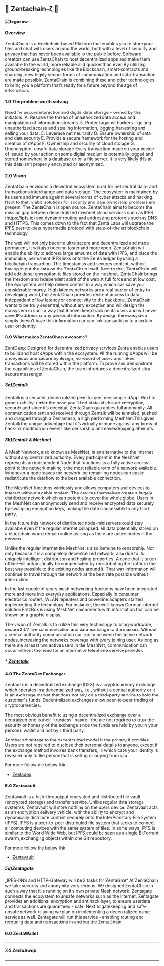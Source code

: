 ## :closed_lock_with_key: Zentachain-ζ  :closed_lock_with_key:


#### ![logonew](https://user-images.githubusercontent.com/40530024/56460519-54ccb900-63a4-11e9-955f-f5add421bb83.png)



#### Overview

ZentaChain is a blockchain-based Platform that enables you to store your files and chat with users around the world, both with a level of security and privacy that has never been available to the public before. Software creators can use ZentaChain to host decentralized apps and make them available to the world, more reliable and quicker than ever. By utilizing ground-breaking technologies like the Blockchain, smart-contracts and sharding, new highly secure forms of communication and data-transaction are made possible. ZentaChain is combining these and other technologies to bring you a platform that’s ready for a future beyond the age of information.

#### 1.0 The problem worth solving

Need for secure interaction and digital data storage - owned by the initiators.
A. Resolve the thread of unauthorized data access and manipulation of information streams.
B. Protect against hackers - getting unauthorized access and stealing information, logging,harvesting and selling your data.
C. Leverage net neutrality
D. Ensure ownership of data and data security
E. Provide a secure framework for the hosting and creation of dApps
F. Ownership and security of cloud storage
G. Unencrypted, unsafe data storage Every transaction made on your device of issued by your
action on some digital medium is potentially logged and stored somewhere in a database or on a
file server. It is very likely this at this data isn’t properly encrypted or anonymized.

#### 2.0 Vision

ZentaChain envisions a decentral ecosystem build for net neutral data- and transactions
interchange and data storage. The ecosystem is maintained by its users and immune against
several forms of cyber attacks and hacking. Next to that, viable solutions for security and data
ownership problems are present. The ZentaChain is open source. ZentaChain aims to become the
missing gap between decentralized meshnet cloud services such as IPFS (https://ipfs.io) and
dynamic routing and addressing protocols such as DNS and HTTPS. This comes down to the
fact that Zenta Labs will upgrade the IPFS peer-to-peer hypermedia protocol with state-of-the
art blockchain technology.

The web will not only become ultra secure and decentralized and made permanent, it will also
become faster and more open. ZentaChain will enable the ability to address large amounts of data
with IPFS, and place the immutable, permanent IPFS links onto the Zenta ledger by using a
blockchain transaction. This timestamps and secures content, without having to put the data on
the ZentaChain itself. Next to that, ZentaChain will add additional encryption to files stored on the
meshnet. ZentaChain brings the freedom and independent spirit of the web at full force and at low
cost. The ecosystem will help deliver content in a way which can save you considerable money.
High latency networks are a real barrier of entry to developing world, the ZentaChain provides
resilient access to data, independent of low latency or connectivity to the backbone. ZentaChain
wants to be truly decentral, without any exception and will design the ecosystem in such a
way that it never keep track on its users and will never save IP-address or any personal
information. By design the ecosystem simply doesn’t have this information nor can link
transactions to a certain user or identity.

#### 3.0 What makes ZentaChain awesome?

ZentDapp: Designed for decentralized privacy services
Zenta enables users to build and host dApps within the ecosystem. All the running dApps will
be anonymous and secure by design, no record of users and linked transactions will be stored
within the platform. To prove and demonstrate the capabilities of ZentaChain, the team
introduces a decentralized ultra secure messenger

##### 3a)Zentalk

Zentalk is a secured, decentralized peer-to-peer messenger dApp. Next to great usability,
under the hood you’ll find state-of-the-art encryption, security and since it’s decental,
ZentaChain guaranties full anonymity. All communication sent and received through Zentalk
will be tunneled, pushed and dragged through a Zentamesh, a high performing MeshNet.This
gives Zentalk the unique advantage that it’s virtually immune against any forms of hack- or
modification events like censorship and eavesdropping attempts.

##### 3b)Zentalk & Meshnet

A Mesh Network, also known as MeshNet, is an alternative to the internet without any centralized authority. 
Every participant in the MeshNet represents an independent Node that functions as a fully active access point to the network making it the most reliable form of a network available. 
Whenever a node leaves the network the remaining nodes can easily redistribute the dataflow to the best available connection.

The MeshNet functions wirelessly and allows computers and devices to interact without a cable modem. The devices themselves create a largely distributed network which can potentially cover the whole globe. 
Users in the MeshNet can anonymously send and receive encrypted data securely by swapping encryption keys,
making the data inaccessible to any third party.

In the future this network of distributed node-miniservers could stay available even if the regular internet collapsed.
All data potentially stored on a blockchain would remain online as long as there are active nodes in the network.

Unlike the regular internet the MeshNet is also immune to censorship. Not only because it is a completely decentralized network, also due to its uniquely intelligent distribution and healing properties. A node that is taken offline will automatically be compensated by redistributing the traffic in the best way possible to the existing nodes around it. 
That way information will continue to travel through the network at the best rate possible without interruption.

In the last couple of years mesh networking functions have been integrated more and more into everyday applications. Especially in consumer electronics routers, WLAN repeaters and powerline adapters started implementing the technology. 
For instance, the well-known German internet solution FritzBox is using MeshNet components with information that can be shown on a graphic display.

The vision of Zentalk is to utilize this very technology to bring worldwide, secure 24/7 live communication and data exchange to the masses. Without a central authority communication can run in between the active network nodes, increasing the networks coverage with every joining user. As long as there are at least two active users in the MeshNet, communication can occur without the need for an internet or telephone service provider.

##### * [Zentatalk](www.zentalk.chat)


#### 4.0 The ZentaDex Exchanger

Zentadex is a decentralized exchange (DEX) is a cryptocurrency exchange which operates in a decentralized way, i.e., without a central authority or it is an exchange market that does not rely on a third-party service to hold the customer's funds. Decentralized exchanges allow peer-to-peer trading of cryptocurrencies.

The most obvious benefit to using a decentralized exchange over a centralized one is their "trustless" nature. You are not required to trust the security or honesty of the exchange since the funds are held by you in your personal wallet and not by a third party.

Another advantage to the decentralized model is the privacy it provides. Users are not required to disclose their personal details to anyone, except if the exchange method involves bank transfers, in which case your identity is revealed only to the person that is selling or buying from you.

For more follow the below link:

* [Zentadex](https://github.com/ZentaChain/Zentadex)


#### 5.0 Zentavault

Zentavault is a high-throughput encrypted and distributed file vault (encrypted storage) and
transfer service. Unlike regular data storage systemsk, Zentavault will store nothing on the
users device. Zentavault acts as an encryption delivery vehicle, with the ability to encrypt and
dynamically distribute content securely onto the InterPlanetary File System (IPFS). IPFS is a
peer-to-peer distributed file system that seeks to connect all computing devices with the same
system of files. In some ways, IPFS is similar to the World Wide Web, but IPFS could be seen
as a single BitTorrent swarm, exchanging objects within one Git repository.

For more follow the below link

* [Zentavault](https://github.com/ZentaChain/Zentavault)

##### 5a)Zentagate

„IPFS-DNS and HTTP-Gateway will be 2 tasks for ZentaGate“ 
At ZentaChain we take security and anonymity very serious. We designed ZentaChain in such
a way that it is running on it’s own private Mesh network. Zentagate connects the ecosystem
to unsafe networks such as the Internet. Zentagate provides an additional encryption and antihack layer, to ensure userdata and transactions are guaranteed - safe. Next to gatekeeping
and safe-unsafe network relaying we plan on implementing a decentralized name service as
well. Zentagate will run this service - enabling routing and rerouting data and transactions in
and out the ZentaChain

#### 6.0 ZentaWallet

------------



##### 7.0 ZentaSwap


------------

